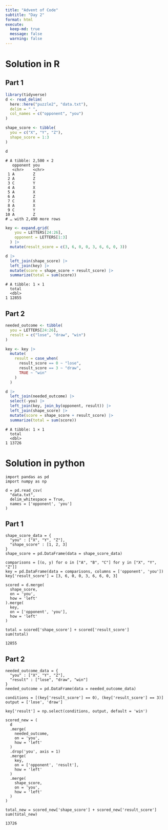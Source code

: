 ```yaml
---
title: "Advent of Code"
subtitle: "Day 2"
format: html
execute:
  keep-md: true
  message: false
  warning: false
---
```




# Solution in R

## Part 1



```{.r .cell-code}
library(tidyverse)
d <- read_delim(
  here::here("puzzle2", "data.txt"),
  delim = " ",
  col_names = c("opponent", "you")
)
```


```{.r .cell-code}
shape_score <- tibble(
  you = c("X", "Y", "Z"),
  shape_score = 1:3
)
```


```{.r .cell-code}
d
```

```
# A tibble: 2,500 × 2
   opponent you  
   <chr>    <chr>
 1 A        Z    
 2 A        Z    
 3 C        Y    
 4 A        X    
 5 A        X    
 6 A        Z    
 7 C        X    
 8 A        X    
 9 C        Y    
10 A        Z    
# … with 2,490 more rows
```


```{.r .cell-code}
key <- expand.grid(
    you = LETTERS[24:26], 
    opponent = LETTERS[1:3]
  ) |>
  mutate(result_score = c(3, 6, 0, 0, 3, 6, 6, 0, 3))
```

```{.r .cell-code}
d |>
  left_join(shape_score) |>
  left_join(key) |>
  mutate(score = shape_score + result_score) |>
  summarize(total = sum(score))
```

```
# A tibble: 1 × 1
  total
  <dbl>
1 12855
```


## Part 2


```{.r .cell-code}
needed_outcome <- tibble(
  you = LETTERS[24:26],
  result = c("lose", "draw", "win")
)
```

```{.r .cell-code}
key <- key |>
  mutate(
    result = case_when(
      result_score == 0 ~ "lose",
      result_score == 3 ~ "draw",
      TRUE ~ "win"
    )
  ) 
```

```{.r .cell-code}
d |>
  left_join(needed_outcome) |>
  select(-you) |>
  left_join(key, join_by(opponent, result)) |>
  left_join(shape_score) |>
  mutate(score = shape_score + result_score) |>
  summarize(total = sum(score))
```

```
# A tibble: 1 × 1
  total
  <dbl>
1 13726
```

# Solution in python

```{.python .cell-code}
import pandas as pd
import numpy as np
```

```{.python .cell-code}
d = pd.read_csv(
  "data.txt",
  delim_whitespace = True,
  names = ['opponent', 'you']
)
```


## Part 1

```{.python .cell-code}
shape_score_data = {
  "you" : ["X", "Y", "Z"],
  "shape_score" : [1, 2, 3]
}
shape_score = pd.DataFrame(data = shape_score_data)
```

```{.python .cell-code}
comparisons = [(o, y) for o in ["A", "B", "C"] for y in ["X", "Y", "Z"]]
key = pd.DataFrame(data = comparisons, columns = ['opponent', 'you'])
key['result_score'] = [3, 6, 0, 0, 3, 6, 6, 0, 3]
```

```{.python .cell-code}
scored = d.merge(
  shape_score,
  on = 'you',
  how = 'left'
).merge(
  key,
  on = ['opponent', 'you'],
  how = 'left'
)
```

```{.python .cell-code}
total = scored['shape_score'] + scored['result_score']
sum(total)
```

```
12855
```


## Part 2

```{.python .cell-code}
needed_outcome_data = {
  "you" : ["X", "Y", "Z"],
  "result" : ["lose", "draw", "win"]
}
needed_outcome = pd.DataFrame(data = needed_outcome_data)
```

```{.python .cell-code}
conditions = [(key['result_score'] == 0), (key['result_score'] == 3)]
output = ['lose', 'draw']

key['result'] = np.select(conditions, output, default = 'win')
```

```{.python .cell-code}
scored_new = (
  d
  .merge(
    needed_outcome,
    on = 'you',
    how = 'left'
  )
  .drop('you', axis = 1)
  .merge(
    key,
    on = ['opponent', 'result'],
    how = 'left'
  )
  .merge(
    shape_score,
    on = 'you',
    how = 'left'
  )
)
```

```{.python .cell-code}
total_new = scored_new['shape_score'] + scored_new['result_score']
sum(total_new)
```

```
13726
```
